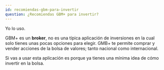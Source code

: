 ```yaml
---
id: recomiendas-gbm-para-invertir
question: ¿Recomiendas GBM+ para invertir?
---
```


Yo lo uso.

GBM+ es un **broker**, no es una típica aplicación de inversiones en la cual solo tienes unas pocas opciones para elegir. GMB+ te permite comprar y vender acciones de la bolsa de valores; tanto nacional como internacional.

Si vas a usar esta aplicación es porque ya tienes una mínima idea de cómo invertir en la bolsa.
